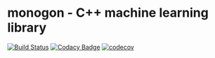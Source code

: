 # monogon - C++ machine learning library
[![Build Status](https://app.travis-ci.com/mmpaszkowski/monogon.svg?branch=master)](https://app.travis-ci.com/mmpaszkowski/monogon)
[![Codacy Badge](https://app.codacy.com/project/badge/Grade/c67f0bfe492e49f39aa9f4905a2dd157)](https://www.codacy.com/gh/mmpaszkowski/monogon/dashboard?utm_source=github.com&amp;utm_medium=referral&amp;utm_content=mmpaszkowski/monogon&amp;utm_campaign=Badge_Grade)
[![codecov](https://codecov.io/gh/mmpaszkowski/monogon/branch/master/graph/badge.svg?token=LP5IJIYLII)](https://codecov.io/gh/mmpaszkowski/monogon)
